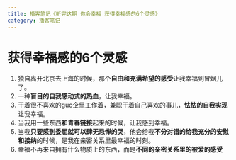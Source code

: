 ```yaml
---
title: 播客笔记《听完这期 你会幸福 获得幸福感的6个灵感》
category: 播客笔记
---
```


# 获得幸福感的6个灵感

1. 独自离开北京去上海的时候，那个**自由和充满希望的感受**让我幸福到冒烟儿了。
2. 一种**盲目的自我感动式的热血**，让我幸福。
3. 干着很不喜欢的guo企里工作着，兼职干着自己喜欢的事儿，**怯怯的自我实现**让我幸福。
4. 当我用一些东西**和青春链接**起来的时候，让我感到幸福。
5. 当我**只要感到委屈就可以肆无忌惮的哭**，他会给我**不分对错的给我充分的安慰和接纳**的时候，是我在亲密关系里最幸福的时刻。
6. 幸福不再来自拥有什么物质上的东西，而是**不同的亲密关系里的被爱的感受**



